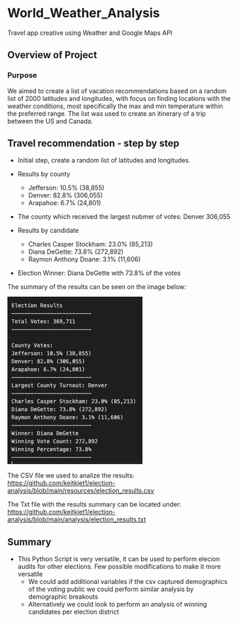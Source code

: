 # World_Weather_Analysis

Travel app creative using Weather and Google Maps API

## Overview of Project

### Purpose

We aimed to create a list of vacation recommendations based on a random list of 2000 latitudes and longitudes, with focus on finding locations with the weather conditions, most specifically the max and min temperature within the preferred range. The list was used to create an itinerary of a trip between the US and Canada. 

## Travel recommendation - step by step

- Initial step, create a random list of latitudes and longitudes. 

- Results by county
    - Jefferson: 10.5% (38,855)
    - Denver: 82.8% (306,055)
    - Arapahoe: 6.7% (24,801)

- The county which received the largest nubmer of votes: Denver 306,055

- Results by candidate
    - Charles Casper Stockham: 23.0% (85,213)
    - Diana DeGette: 73.8% (272,892)
    - Raymon Anthony Doane: 3.1% (11,606)

- Election Winner: Diana DeGette with 73.8% of the votes

The summary of the results can be seen on the image below: 


![electionsummary.png](https://github.com/kejtkjet1/election-analysis/blob/main/resources/electionsummary.png)

The CSV file we used to analize the results: https://github.com/kejtkjet1/election-analysis/blob/main/resources/election_results.csv

The Txt file with the results summary can be located under: https://github.com/kejtkjet1/election-analysis/blob/main/analysis/election_results.txt

## Summary

- This Python Script is very versatile, it can be used to perform elecion audits for other elections. Few possible modifications to make it more versatile
    - We could add additional variables if the csv captured demographics of the voting public we could perform similar analysis by demographic breakouts
    - Alternatively we could look to perform an analysis of winning candidates per election district 